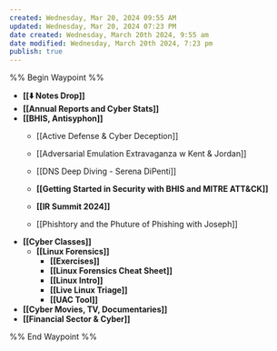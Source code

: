 ```yaml
---
created: Wednesday, Mar 20, 2024 09:55 AM
updated: Wednesday, Mar 20, 2024 07:23 PM
date created: Wednesday, March 20th 2024, 9:55 am
date modified: Wednesday, March 20th 2024, 7:23 pm
publish: true
---
```


%% Begin Waypoint %%
- **[[⬇️ Notes Drop]]**
- **[[Annual Reports and Cyber Stats]]**
- **[[BHIS, Antisyphon]]**
	- [[Active Defense & Cyber Deception]]
	- [[Adversarial Emulation Extravaganza w Kent & Jordan]]
	- [[DNS Deep Diving - Serena DiPenti]]
	- **[[Getting Started in Security with BHIS and MITRE ATT&CK]]**

	- **[[IR Summit 2024]]**

	- [[Phishtory and the Phuture of Phishing with Joseph]]
- **[[Cyber Classes]]**
	- **[[Linux Forensics]]**
		- **[[Exercises]]**
		- **[[Linux Forensics Cheat Sheet]]**
		- **[[Linux Intro]]**
		- **[[Live Linux Triage]]**
		- **[[UAC Tool]]**
- **[[Cyber Movies, TV, Documentaries]]**
- **[[Financial Sector & Cyber]]**

%% End Waypoint %%